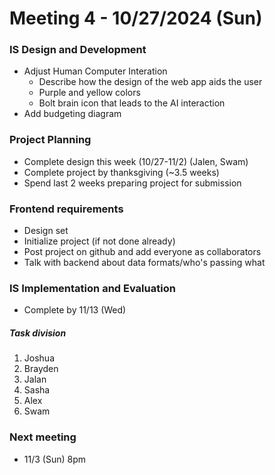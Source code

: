 # Meeting 4 - 10/27/2024 (Sun)

### IS Design and Development

- Adjust Human Computer Interation
  - Describe how the design of the web app aids the user
  - Purple and yellow colors
  - Bolt brain icon that leads to the AI interaction
- Add budgeting diagram

### Project Planning

- Complete design this week (10/27-11/2) (Jalen, Swam)
- Complete project by thanksgiving (~3.5 weeks)
- Spend last 2 weeks preparing project for submission

### Frontend requirements

- Design set
- Initialize project (if not done already)
- Post project on github and add everyone as collaborators
- Talk with backend about data formats/who's passing what

### IS Implementation and Evaluation

- Complete by 11/13 (Wed)

##### Task division

1. Joshua
2. Brayden
3. Jalan
4. Sasha
5. Alex
6. Swam

### Next meeting

- 11/3 (Sun) 8pm
